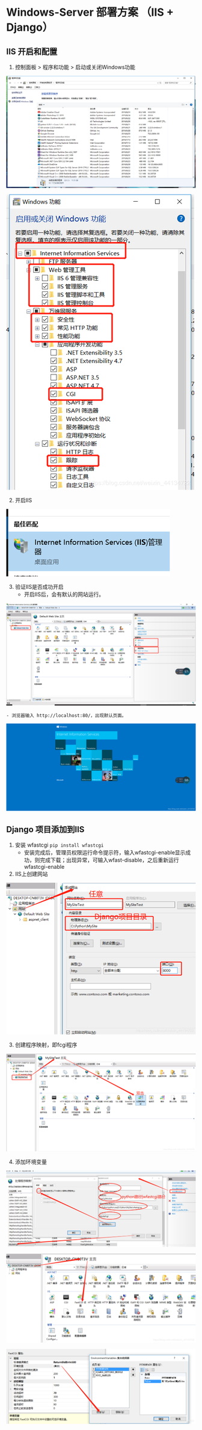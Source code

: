 # Windows-Server 部署方案 （IIS + Django）

## IIS 开启和配置
1. 控制面板 > 程序和功能 > 启动或关闭Windows功能

![image](https://github.com/awesome33rabbit/DEPLOYMENT/blob/master/static/Windows-Server/1.png)

![image](https://github.com/awesome33rabbit/DEPLOYMENT/blob/master/static/Windows-Server/2.png)

2. 开启IIS

![image](https://github.com/awesome33rabbit/DEPLOYMENT/blob/master/static/Windows-Server/3.png)

3. 验证IIS是否成功开启
    - 开启IIS后，会有默认的网站运行。
    
![image](https://github.com/awesome33rabbit/DEPLOYMENT/blob/master/static/Windows-Server/4.png)

    - 浏览器输入 http://localhost:80/，出现默认页面。
    
![image](https://github.com/awesome33rabbit/DEPLOYMENT/blob/master/static/Windows-Server/5.png)

## Django 项目添加到IIS
1. 安装 wfastcgi
    ```pip install wfastcgi```
    - 安装完成后，管理员权限运行命令提示符，输入wfastcgi-enable显示成功，则完成下载；出现异常，可输入wfast-disable，之后重新运行wfastcgi-enable
2. IIS上创建网站

![image](https://github.com/awesome33rabbit/DEPLOYMENT/blob/master/static/Windows-Server/6.png)

3. 创建程序映射，即fcgi程序

![image](https://github.com/awesome33rabbit/DEPLOYMENT/blob/master/static/Windows-Server/7.png)

4. 添加环境变量

![image](https://github.com/awesome33rabbit/DEPLOYMENT/blob/master/static/Windows-Server/8.png)

![image](https://github.com/awesome33rabbit/DEPLOYMENT/blob/master/static/Windows-Server/9.png)

![image](https://github.com/awesome33rabbit/DEPLOYMENT/blob/master/static/Windows-Server/10.png)
